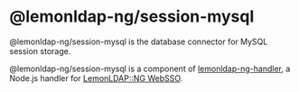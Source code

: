 # @lemonldap-ng/session-mysql

@lemonldap-ng/session-mysql is the database connector for MySQL session storage.

@lemonldap-ng/session-mysql is a component of [lemonldap-ng-handler](https://www.npmjs.com/package/lemonldap-ng-handler),
a Node.js handler for [LemonLDAP::NG WebSSO](https://lemonldap-ng.org).
